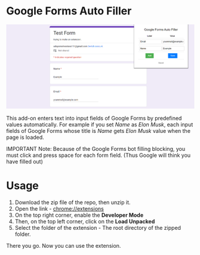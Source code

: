 # Google Forms Auto Filler

![Google Forms Auto Filler Screenshot](images/Screenshot.png)

This add-on enters text into input fields of Google Forms by predefined values automatically. For example if you set *Name* as *Elon Musk*, each input fields of Google Forms whose title is *Name* gets *Elon Musk* value when the page is loaded.

IMPORTANT Note: Because of the Google Forms bot filling blocking, you must click and press space for each form field. (Thus Google will think you have filled out)

# Usage
1. Download the zip file of the repo, then unzip it.
2. Open the link - [chrome://extensions](chrome://extensions)
3. On the top right corner, enable the **Developer Mode**
4. Then, on the top left corner, click on the **Load Unpacked**
5. Select the folder of the extension - The root directory of the zipped folder.

There you go. Now you can use the extension.